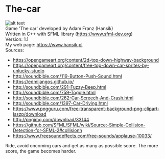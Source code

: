 # The-car
![alt text](https://i.imgur.com/knhtKac.png) \
Game 'The car' developed by Adam Franz (Hansik) \
Written in C++ with SFML library (https://www.sfml-dev.org) \
Version: 1.1 \
My web page: https://www.hansik.pl \
Sources:
- https://opengameart.org/content/2d-top-down-highway-background
- https://opengameart.org/content/free-top-down-car-sprites-by-unlucky-studio
- http://soundbible.com/119-Button-Push-Sound.html
- https://edmijangos.github.io/
- http://soundbible.com/291-Fuzzy-Beep.html
- http://soundbible.com/759-Toggle.html
- http://soundbible.com/262-Car-Screech-And-Crash.html
- http://soundbible.com/1397-Car-Driving.html
- https://www.pngguru.com/free-transparent-background-png-clipart-lsszp/download
- http://pngimg.com/download/33144
- https://github.com/SFML/SFML/wiki/Source:-Simple-Collision-Detection-for-SFML-2#collisionh
- https://www.freesoundeffects.com/free-sounds/applause-10033/

Ride, avoid oncoming cars and get as many as possible score. The more score, the game becomes harder.
